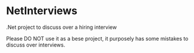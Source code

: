 # NetInterviews
.Net project to discuss over a hiring interview

Please DO NOT use it as a bese project, it purposely has some mistakes to discuss over interviews.
